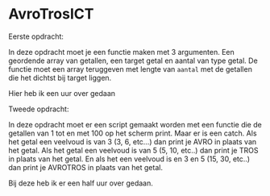 # AvroTrosICT

Eerste opdracht:

In deze opdracht moet je een functie maken met 3 argumenten. 
Een geordende array van getallen, een target getal en aantal van type getal.
De functie moet een array teruggeven met lengte van `aantal` met de getallen die het dichtst bij target liggen. 

Hier heb ik een uur over gedaan

Tweede opdracht:

In deze opdracht moet er een script gemaakt worden met een functie die de getallen van 1 tot en met 100 op het scherm print. 
Maar er is een catch. Als het getal een veelvoud is van 3 (3, 6, etc…) dan print je AVRO in plaats van het getal. 
Als het getal een veelvoud is van 5 (5, 10, etc..) dan print je TROS in plaats van het getal. 
En als het een veelvoud is en 3 en 5 (15, 30, etc..) dan print je AVROTROS in plaats van het getal. 

Bij deze heb ik er een half uur over gedaan. 
